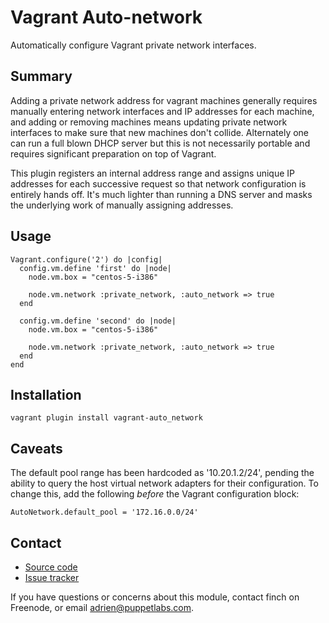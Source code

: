 Vagrant Auto-network
====================

Automatically configure Vagrant private network interfaces.

Summary
-------

Adding a private network address for vagrant machines generally requires
manually entering network interfaces and IP addresses for each machine, and
adding or removing machines means updating private network interfaces to make
sure that new machines don't collide. Alternately one can run a full blown DHCP
server but this is not necessarily portable and requires significant preparation
on top of Vagrant.

This plugin registers an internal address range and assigns unique IP addresses
for each successive request so that network configuration is entirely hands off.
It's much lighter than running a DNS server and masks the underlying work of
manually assigning addresses.

Usage
-----

    Vagrant.configure('2') do |config|
      config.vm.define 'first' do |node|
        node.vm.box = "centos-5-i386"

        node.vm.network :private_network, :auto_network => true
      end

      config.vm.define 'second' do |node|
        node.vm.box = "centos-5-i386"

        node.vm.network :private_network, :auto_network => true
      end
    end

Installation
------------

    vagrant plugin install vagrant-auto_network

Caveats
-------

The default pool range has been hardcoded as '10.20.1.2/24', pending the
ability to query the host virtual network adapters for their configuration.
To change this, add the following _before_ the Vagrant configuration block:

    AutoNetwork.default_pool = '172.16.0.0/24'

Contact
-------

  * [Source code](https://github.com/adrienthebo/vagrant-auto_network)
  * [Issue tracker](https://github.com/adrienthebo/vagrant-auto_network/issues)

If you have questions or concerns about this module, contact finch on Freenode,
or email adrien@puppetlabs.com.

